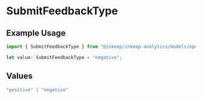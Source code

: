 # SubmitFeedbackType

## Example Usage

```typescript
import { SubmitFeedbackType } from "@inkeep/inkeep-analytics/models/operations";

let value: SubmitFeedbackType = "negative";
```

## Values

```typescript
"positive" | "negative"
```